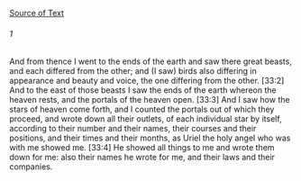 [Source of Text](https://github.com/scrollmapper/bible_databases_deuterocanonical)

###### 1
And from thence I went to the ends of the earth and saw there great beasts, and each differed from the other; and (I saw) birds also differing in appearance and beauty and voice, the one differing from the other. [33:2] And to the east of those beasts I saw the ends of the earth whereon the heaven rests, and the portals of the heaven open. [33:3] And I saw how the stars of heaven come forth, and I counted the portals out of which they proceed, and wrote down all their outlets, of each individual star by itself, according to their number and their names, their courses and their positions, and their times and their months, as Uriel the holy angel who was with me showed me. [33:4] He showed all things to me and wrote them down for me: also their names he wrote for me, and their laws and their companies.